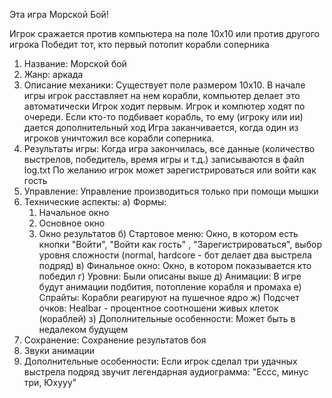 Эта игра Морской Бой!

Игрок сражается против компьютера на поле 10х10 или против другого игрока
Победит тот, кто первый потопит корабли соперника

1) Название: Морской бой
2) Жанр: аркада
3) Описание механики:
   Существует поле размером 10х10. В начале игры игрок расставляет на нем корабли, компьютер делает это автоматически
   Игрок ходит первым. Игрок и компютер ходят по очереди. Если кто-то подбивает корабль, то ему (игроку или ии) дается дополнительный ход
   Игра заканчивается, когда один из игроков уничтожил все корабли соперника.
4) Результаты игры: Когда игра закончилась, все данные (количество выстрелов, победитель, время игры и т.д.) записываются в файл log.txt
   По желанию игрок может зарегистрироваться или войти как гость
5) Управление: Управление производиться только при помощи мышки
6) Технические аспекты:
   а) Формы:
      1. Начальное окно
      2. Основное окно
      3. Окно результатов
   б) Стартовое меню:
      Окно, в котором есть кнопки "Войти", "Войти как гость" , "Зарегистрироваться", выбор уровня сложности (normal, hardcore - бот делает два выстрела подряд)
   в) Финальное окно:
      Окно, в котором показывается кто победил
   г) Уровни:
      Были описаны выше
   д) Анимации:
      В игре будут анимации подбития, потопление корабля и промаха
   е) Спрайты:
      Корабли реагируют на пушечное ядро
   ж) Подсчет очков:
      Healbar - процентное соотношени живых клеток (кораблей)
  з) Дополнительные особенности:
     Может быть в недалеком будущем
8) Сохранение: Сохранение результатов боя
9) Звуки анимации
10) Дополнительные особенности: Если игрок сделал три удачных выстрела подряд звучит легендарная аудиограмма: "Ессс, минус три, Юхууу"
   
